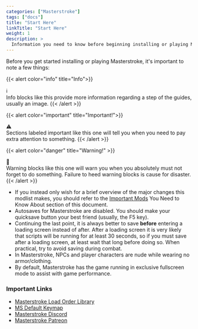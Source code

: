 ```yaml
---
categories: ["Masterstroke"]
tags: ["docs"] 
title: "Start Here"
linkTitle: "Start Here"
weight: 1
description: >
  Information you need to know before beginning installing or playing Masterstroke.
---
```


Before you get started installing or playing Masterstroke, it's important to note a few things:

{{< alert color="info" title="Info">}}
<div class="alert-icon">ℹ️</div>
Info blocks like this provide more information regarding a step of the guides, usually an image.
{{< /alert >}}

{{< alert color="important" title="Important!">}}
<div class="alert-icon">⚠️</div>
Sections labeled important like this one will tell you when you need to pay extra attention to something.
{{< /alert >}}

{{< alert color="danger" title="Warning!" >}}
<div class="alert-icon">🛑</div>
Warning blocks like this one will warn you when you absolutely must not forget to do something. Failure to heed warning blocks is cause for disaster.
{{< /alert >}}

- If you instead only wish for a brief overview of the major changes this modlist makes, you should refer to the [Important Mods](/docs/masterstroke/beginners-guide/importantmods) You Need to Know About section of this document.
- Autosaves for Masterstroke are disabled. You should make your quicksave button your best friend (usually, the F5 key).
- Continuing the last point, it is always better to save **before** entering a loading screen instead of after. After a loading screen it is very likely that scripts will be running for at least 30 seconds, so if you must save after a loading screen, at least wait that long before doing so. When practical, try to avoid saving during combat.
- In Masterstroke, NPCs and player characters are nude while wearing no armor/clothing.
- By default, Masterstroke has the game running in exclusive fullscreen mode to assist with game performance.

### Important Links
- [Masterstroke Load Order Library](/docs/masterstroke/details)
- <a href="http://example.com/](http://www.keyboard-layout-editor.com/#/gists/0cd559c4d9f1a88b965b552e961a906c)" target="_blank">MS Default Keymap</a>
- [Masterstroke Discord](https://discord.gg/thg2eRxf7z)
- [Masterstroke Patreon](https://www.patreon.com/LivingSkyrim)
